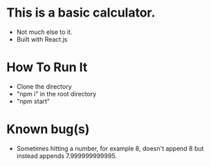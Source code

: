 # This is a basic calculator.

- Not much else to it.
- Built with React.js

# How To Run It

- Clone the directory
- "npm i" in the root directory
- "npm start"

# Known bug(s)

- Sometimes hitting a number, for example 8, doesn't append 8 but instead appends 7.999999999995.
